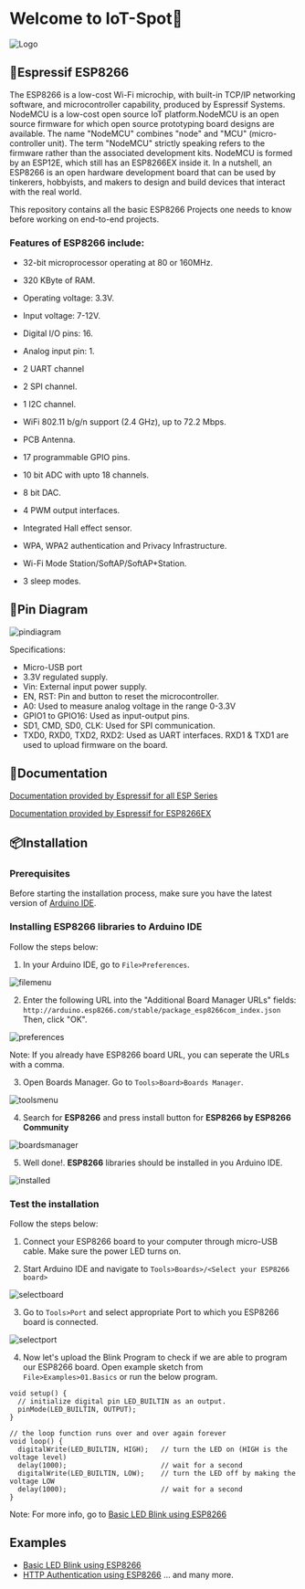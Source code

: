 
# Welcome to IoT-Spot👋



![Logo](https://github.com/prathimacode-hub/prathimacode-hub/blob/main/Cover%20Photos/IoT-Spot.png)


## 📌Espressif ESP8266
The ESP8266 is a low-cost Wi-Fi microchip, with built-in TCP/IP networking software, and microcontroller capability, produced by Espressif Systems. NodeMCU is a low-cost open source IoT platform.NodeMCU is an open source firmware for which open source prototyping board designs are available. The name "NodeMCU" combines "node" and "MCU" (micro-controller unit). The term "NodeMCU" strictly speaking refers to the firmware rather than the associated development kits. NodeMCU is formed by an ESP12E, which still has an ESP8266EX inside it.
In a nutshell, an ESP8266 is an open hardware development board that can be used by tinkerers, hobbyists, and makers to design and build devices that interact with the real world. 

This repository contains all the basic ESP8266 Projects one needs to know before working on end-to-end projects.
### Features of ESP8266 include:
- 32-bit microprocessor operating at 80 or 160MHz.
- 320 KByte of RAM.
- Operating voltage: 3.3V.
- Input voltage: 7-12V.
- Digital I/O pins: 16.
- Analog input pin: 1.
- 2 UART channel
- 2 SPI channel.
- 1 I2C channel.
- WiFi 802.11 b/g/n support (2.4 GHz), up to 72.2 Mbps.
- PCB Antenna.

- 17 programmable GPIO pins.
- 10 bit ADC with upto 18 channels.
- 8 bit DAC.

- 4 PWM output interfaces.
- Integrated Hall effect sensor.
- WPA, WPA2 authentication and Privacy Infrastructure.
- Wi-Fi Mode Station/SoftAP/SoftAP+Station.
- 3 sleep modes.

## 📍Pin Diagram
![pindiagram](https://www.electroniclinic.com/wp-content/uploads/2020/06/NODEMCU-ESP8266-Pinout-features-and-specifications.jpg)

Specifications:
- Micro-USB port
- 3.3V regulated supply.
- Vin: External input power supply.
- EN, RST: Pin and button to reset the microcontroller.
- A0: Used to measure analog voltage in the range 0-3.3V
- GPIO1 to GPIO16: Used as input-output pins.
- SD1, CMD, SD0, CLK: Used for SPI communication.
- TXD0, RXD0, TXD2, RXD2: Used as UART interfaces. RXD1 & TXD1 are used to upload firmware on the board.

## 📃Documentation

[Documentation provided by Espressif for all ESP Series](https://www.espressif.com/en/support/documents/technical-documents)

[Documentation provided by Espressif for ESP8266EX](https://www.espressif.com/sites/default/files/documentation/0a-esp8266ex_datasheet_en.pdf)

## 📦Installation

### Prerequisites
Before starting the installation process, make sure you have the latest version of [Arduino IDE][1].

[1]: <https://www.arduino.cc/en/software>

### Installing ESP8266 libraries to Arduino IDE
Follow the steps below:
1. In your Arduino IDE, go to `File>Preferences`.

![filemenu][filemenu]

2. Enter the following URL into the "Additional Board Manager URLs" fields:<br>
`http://arduino.esp8266.com/stable/package_esp8266com_index.json`<br>
Then, click "OK".

![preferences][preferences]

Note: If you already have ESP8266 board URL, you can seperate the URLs with a comma.

3. Open Boards Manager. Go to `Tools>Board>Boards Manager`.

![toolsmenu][toolsmenu]

4. Search for **ESP8266** and press install button for **ESP8266 by ESP8266 Community**

![boardsmanager][boardsmanager]

5. Well done!. **ESP8266** libraries should be installed in you Arduino IDE.

![installed][installed]

### Test the installation
Follow the steps below:

1. Connect your ESP8266 board to your computer through micro-USB cable. Make sure the power LED turns on.

2. Start Arduino IDE and navigate to `Tools>Boards>/<Select your ESP8266 board>`

![selectboard][selectboard]

3. Go to `Tools>Port` and select appropriate Port to which you ESP8266 board is connected.

![selectport][selectport]

4. Now let's upload the Blink Program to check if we are able to program our ESP8266 board. Open example sketch from `File>Examples>01.Basics` or run the below program.
```
void setup() {
  // initialize digital pin LED_BUILTIN as an output.
  pinMode(LED_BUILTIN, OUTPUT);
}

// the loop function runs over and over again forever
void loop() {
  digitalWrite(LED_BUILTIN, HIGH);   // turn the LED on (HIGH is the voltage level)
  delay(1000);                       // wait for a second
  digitalWrite(LED_BUILTIN, LOW);    // turn the LED off by making the voltage LOW
  delay(1000);                       // wait for a second
}
```
Note: For more info, go to [Basic LED Blink using ESP8266](https://github.com/prathimacode-hub/IoT-Spot/tree/main/ESP8266/Basic%20LED%20Blink%20using%20ESP8266)

[filemenu]: <https://i0.wp.com/randomnerdtutorials.com/wp-content/uploads/2019/07/Install-ESP8266-Board-add-on-in-Arduino-IDE-open-preferences.png?w=197&quality=100&strip=all&ssl=1>
[preferences]: <https://i0.wp.com/randomnerdtutorials.com/wp-content/uploads/2019/07/Install-ESP8266-Board-add-on-in-Arduino-IDE-enter-URL.png?w=722&quality=100&strip=all&ssl=1>
[toolsmenu]: <https://i0.wp.com/randomnerdtutorials.com/wp-content/uploads/2019/07/Install-ESP8266-Board-add-on-in-Arduino-IDE-open-boards-manager.png?w=671&quality=100&strip=all&ssl=1>
[boardsmanager]: <https://i0.wp.com/randomnerdtutorials.com/wp-content/uploads/2019/07/Install-ESP8266-Board-add-on-in-Arduino-IDE-search-ESP8266.png?w=786&quality=100&strip=all&ssl=1>
[installed]: <https://i0.wp.com/randomnerdtutorials.com/wp-content/uploads/2019/07/ESP8266-Board-add-on-in-Arduino-IDE-installed.png?w=786&quality=100&strip=all&ssl=1>
[selectboard]: <https://i0.wp.com/randomnerdtutorials.com/wp-content/uploads/2019/07/Install-ESP8266-Board-add-on-in-Arduino-IDE-select-board.png?w=669&quality=100&strip=all&ssl=1>
[selectport]: <https://i0.wp.com/randomnerdtutorials.com/wp-content/uploads/2019/07/Install-ESP8266-Board-add-on-in-Arduino-IDE-select-COM-port.png?w=584&quality=100&strip=all&ssl=1>

## Examples
- [Basic LED Blink using ESP8266](https://github.com/prathimacode-hub/IoT-Spot/tree/main/ESP8266/Basic%20LED%20Blink%20using%20ESP8266)
- [HTTP Authentication using ESP8266](https://github.com/prathimacode-hub/IoT-Spot/tree/main/ESP8266/HTTP%20Authentication%20using%20ESP8266)
... and many more.
